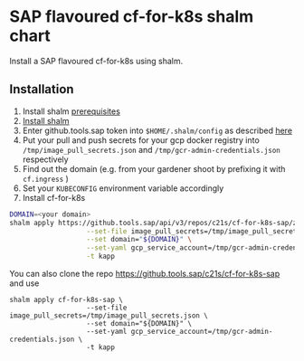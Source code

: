 # SAP flavoured cf-for-k8s shalm chart

Install a SAP flavoured cf-for-k8s using shalm.

## Installation

1. Install shalm [prerequisites](https://github.com/kramerul/shalm/blob/master/README.md#prerequisite)
2. [Install shalm](https://github.com/kramerul/shalm/blob/master/README.md#install-binary)
3. Enter github.tools.sap token into `$HOME/.shalm/config` as described [here](https://github.com/kramerul/shalm/blob/master/README.md#download-credentials)
4. Put your pull and push secrets for your gcp docker registry into `/tmp/image_pull_secrets.json` and `/tmp/gcr-admin-credentials.json` respectively
5. Find out the domain (e.g. from your gardener shoot by prefixing it with `cf.ingress` )
6. Set your `KUBECONFIG` environment variable accordingly
7. Install cf-for-k8s

```bash
DOMAIN=<your domain>
shalm apply https://github.tools.sap/api/v3/repos/c21s/cf-for-k8s-sap/zipball/stable \
                   --set-file image_pull_secrets=/tmp/image_pull_secrets.json \
                   --set domain="${DOMAIN}" \
                   --set-yaml gcp_service_account=/tmp/gcr-admin-credentials.json \
                   -t kapp
```

You can also clone the repo https://github.tools.sap/c21s/cf-for-k8s-sap and use

```
shalm apply cf-for-k8s-sap \
                   --set-file image_pull_secrets=/tmp/image_pull_secrets.json \
                   --set domain="${DOMAIN}" \
                   --set-yaml gcp_service_account=/tmp/gcr-admin-credentials.json \
                   -t kapp
```

